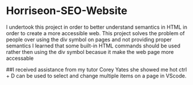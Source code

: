 # Horriseon-SEO-Website
I undertook this project in order to better understand semantics in HTML in order to create a more accessible web.
This project solves the problem of people over using the div symbol on pages and not providing proper semantics 
I learned that some built-in HTML commands should be used rather then using the div symbol becasue it make the web page more accessable 

##I received assistance from my tutor Corey Yates she showed me hot ctrl + D can be used to select and change multiple items on a page in VScode.  
